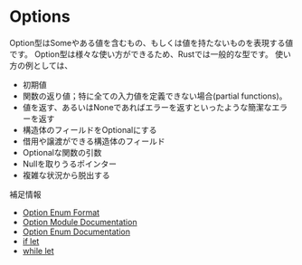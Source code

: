 # Options

Option型はSomeやある値を含むもの、もしくは値を持たないものを表現する値です。
Option型は様々な使い方ができるため、Rustでは一般的な型です。
使い方の例としては、
- 初期値
- 関数の返り値；特に全ての入力値を定義できない場合(partial functions)。
- 値を返す、あるいはNoneであればエラーを返すといったような簡潔なエラーを返す
- 構造体のフィールドをOptionalにする
- 借用や譲渡ができる構造体のフィールド
- Optionalな関数の引数
- Nullを取りうるポインター
- 複雑な状況から脱出する

補足情報

- [Option Enum Format](https://doc.rust-jp.rs/book-ja/ch10-01-syntax.html#enum%E5%AE%9A%E7%BE%A9%E3%81%A7%E3%81%AF)
- [Option Module Documentation](https://doc.rust-lang.org/std/option/)
- [Option Enum Documentation](https://doc.rust-lang.org/std/option/enum.Option.html)
- [if let](https://doc.rust-jp.rs/rust-by-example-ja/flow_control/if_let.html)
- [while let](https://doc.rust-jp.rs/rust-by-example-ja/flow_control/while_let.html)

